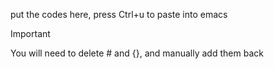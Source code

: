 put the codes here, press Ctrl+u to paste into emacs 

Important 

You will need to delete # and {}, and manually add them back
